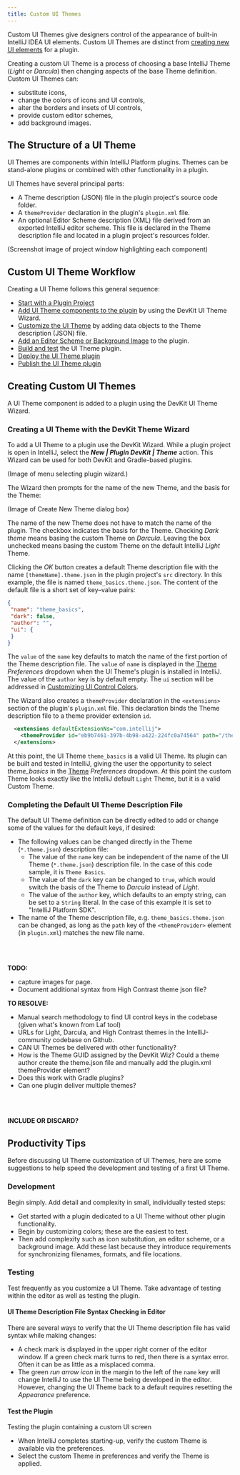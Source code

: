 ```yaml
---
title: Custom UI Themes
---
```


Custom UI Themes give designers control of the appearance of built-in IntelliJ IDEA UI elements. Custom 
UI Themes are distinct from [creating new UI elements](/user_interface_components/user_interface_components.md)
for a plugin. 

Creating a custom UI Theme is a process of choosing a base IntelliJ Theme (_Light_ or _Darcula_) 
then changing aspects of the base Theme definition. Custom UI Themes can:
* substitute icons,
* change the colors of icons and UI controls,
* alter the borders and insets of UI controls,
* provide custom editor schemes,
* add background images.

## The Structure of a UI Theme
UI Themes are components within IntelliJ Platform plugins. Themes can be stand-alone plugins 
or combined with other functionality in a plugin. 

UI Themes have several principal parts:
* A Theme description (JSON) file in the plugin project's source code folder. 
* A `themeProvider` declaration in the plugin's `plugin.xml` file.
* An optional Editor Scheme description (XML) file derived from an exported IntelliJ editor scheme.
This file is declared in the Theme description file and located in a plugin project's resources folder. 

(Screenshot image of project window highlighting each component)

## Custom UI Theme Workflow
Creating a UI Theme follows this general sequence:
* [Start with a Plugin Project](https://www.jetbrains.org/intellij/sdk/docs/basics/getting_started/creating_plugin_project.html)
* [Add UI Theme components to the plugin](#creating-a-ui-theme-with-the-devkit-theme-wizard)
  by using the DevKit UI Theme Wizard.
* [Customize the UI Theme](themes_customize.md) by adding data objects to the Theme description (JSON) file.
* [Add an Editor Scheme or Background Image](themes_extras.md) to the plugin.
* [Build and test](/basics/getting_started/running_and_debugging_a_plugin.md) the UI Theme plugin.
* [Deploy the UI Theme plugin](https://www.jetbrains.org/intellij/sdk/docs/basics/getting_started/deploying_plugin.html)
* [Publish the UI Theme plugin](https://www.jetbrains.org/intellij/sdk/docs/basics/getting_started/publishing_plugin.html) 


## Creating Custom UI Themes

A UI Theme component is
added to a plugin using the DevKit UI Theme Wizard.

### Creating a UI Theme with the DevKit Theme Wizard
To add a UI Theme to a plugin use the DevKit Wizard. While a plugin project is 
open in IntelliJ, select the _**New | Plugin DevKit | Theme**_ action. This Wizard can
be used for both DevKit and Gradle-based plugins.

(Image of menu selecting plugin wizard.)

The Wizard then prompts for the name of the new Theme, and the basis for the Theme:

(Image of Create New Theme dialog box)

The name of the new Theme does not have to match the name of the plugin. The checkbox 
indicates the basis for the Theme. Checking _Dark theme_ means basing the custom Theme on
_Darcula_. Leaving the box unchecked means basing the custom Theme on the default IntelliJ _Light_ Theme. 

Clicking the _OK_ button creates a default Theme description file 
with the name `[themeName].theme.json` in the plugin project's `src` directory. 
In this example, the file is named `theme_basics.theme.json`. 
The content of the default file is a short set of key–value pairs:  
```json
{
 "name": "theme_basics",
 "dark": false,
 "author": "",
 "ui": {
 }
}
```

The `value` of the `name` key defaults to match the name of the first portion 
of the Theme description file. The `value` of `name` is displayed in the 
[Theme](https://www.jetbrains.com/help/idea/settings-appearance.html)  _Preferences_ dropdown 
when the UI Theme's plugin is installed in IntelliJ. The value of the `author` key is 
by default empty. The `ui` section will be addressed in 
[Customizing UI Control Colors](themes_customize.md#Customizing-UI-Control-Colors). 

The Wizard also creates a `themeProvider` declaration in the `<extensions>` 
section of the plugin's `plugin.xml` file. This declaration binds the 
Theme description file to a theme provider extension `id`.
```xml
  <extensions defaultExtensionNs="com.intellij">
    <themeProvider id="eb9b7461-397b-4b98-a422-224fc0a74564" path="/theme_basics.theme.json"/>
  </extensions>
```

At this point, the UI Theme `theme_basics` is a valid UI Theme. Its plugin can 
be built and tested in IntelliJ, giving the user the opportunity to select _theme_basics_
in the [Theme](https://www.jetbrains.com/help/idea/settings-appearance.html) _Preferences_ 
dropdown. At this point the custom Theme looks exactly like the 
IntelliJ default `Light` Theme, but it is a valid Custom Theme.

### Completing the Default UI Theme Description File
The default UI Theme definition can be directly edited to add or change some of the values
for the default keys, if desired:
* The following values can be changed directly in the Theme (`*.theme.json`) description file:
  * The value of the `name` key can be independent of the name of the UI Theme (`*.theme.json`)
    description file. In the case of this code sample, it is `Theme Basics`.
  * The value of the `dark` key can be changed to `true`, which would switch the 
    basis of the Theme to _Darcula_ instead of _Light_.
  * The value of the `author` key, which defaults to an empty string, can be 
    set to a `String` literal. In the case of this example it is set to "IntelliJ Platform SDK".
* The name of the Theme description file, e.g. `theme_basics.theme.json` can be changed, 
  as long as the `path` key of the `<themeProvider>` element (in `plugin.xml`) 
  matches the new file name.



<br>
<br>

**TODO:**
* capture images for page.
* Document additional syntax from High Contrast theme json file?

**TO RESOLVE:**
* Manual search methodology to find UI control keys in the codebase (given what's known from Laf tool)
* URLs for Light, Darcula, and High Contrast themes in the IntelliJ-community codebase on Github.
* CAN UI Themes be delivered with other functionality?
* How is the Theme GUID assigned by the DevKit Wiz? Could a theme author create the theme.json file and manually add the plugin.xml themeProvider element?
* Does this work with Gradle plugins?
* Can one plugin deliver multiple themes?


<br>
<br>

**INCLUDE OR DISCARD?**

## Productivity Tips
Before discussing UI Theme customization of UI Themes, here are some suggestions to help speed
the development and testing of a first UI Theme.
 
### Development
Begin simply. Add detail and complexity in small, individually tested steps:
* Get started with a plugin dedicated to a UI Theme without other plugin functionality.
* Begin by customizing colors; these are the easiest to test.
* Then add complexity such as icon substitution, an editor scheme, or a background image. Add these last
  because they introduce requirements for synchronizing filenames, formats, and file locations.

### Testing
Test frequently as you customize a UI Theme. Take advantage of testing within the editor
as well as testing the plugin.

#### UI Theme Description File Syntax Checking in Editor
There are several ways to verify that the UI Theme description file has valid syntax while making changes:
* A check mark is displayed in the upper right corner of the editor window. If
a green check mark turns to red, then there is a syntax error. Often it can be as little as
a misplaced comma.
* The green _run arrow icon_ in the margin to the left of the `name` key will 
change IntelliJ to use the UI Theme being developed in the editor. However, changing the
UI Theme back to a default requires resetting the _Appearance_ preference.

#### Test the Plugin
Testing the plugin containing a custom UI screen
* When IntelliJ completes starting-up, verify the custom Theme is available
via the preferences.
* Select the custom Theme in preferences and verify the Theme is applied.

